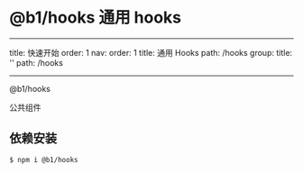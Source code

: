 # @b1/hooks 通用 hooks

---

title: 快速开始
order: 1
nav:
order: 1
title: 通用 Hooks
path: /hooks
group:
title: ''
path: /hooks

---

@b1/hooks

公共组件

## 依赖安装

```bash
$ npm i @b1/hooks
```
